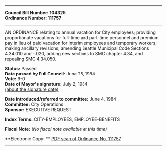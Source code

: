 * * * * *  
  
**Council Bill Number: [](#h0)[](#h2)104325**   
**Ordinance Number: 111757**  
  
* * * * *  
  
AN ORDINANCE relating to annual vacation for City employees; providing proportionate vacations for full-time and part-time personnel and premium pay in lieu of paid vacation for interim employees and temporary workers; making ancillary revisions; amending Seattle Municipal Code Sections 4.34.010 and -.020, adding new sections to SMC chapter 4.34, and repealing SMC 4.34.050.  
  
**Status:** Passed   
**Date passed by Full Council:** June 25, 1984   
**Vote:** 9-0   
**Date of Mayor's signature:** July 2, 1984   
[(about the signature date)](/~public/approvaldate.htm)   
  
  
**Date introduced/referred to committee:** June 4, 1984   
**Committee:** City Operations   
**Sponsor:** EXECUTIVE REQUEST   
  
**Index Terms:** CITY-EMPLOYEES, EMPLOYEE-BENEFITS  
  
**Fiscal Note:** *(No fiscal note available at this time)*  
  
**Electronic Copy: ** [PDF scan of Ordinance No. 111757](/~archives/Ordinances/Ord_111757.pdf)  
  
* * * * *  
